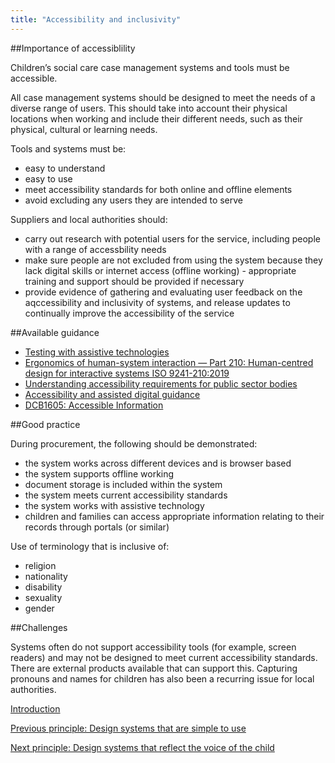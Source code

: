 ```yaml
---
title: "Accessibility and inclusivity"
---
```


##Importance of accessiblility

Children’s social care case management systems and tools must be accessible.

All case management systems should be designed to meet the needs of a diverse range of users. This should take into account their physical locations when working and include their different needs, such as their physical, cultural or learning needs. 

Tools and systems must be:

* easy to understand
* easy to use
* meet accessibility standards for both online and offline elements
* avoid excluding any users they are intended to serve

Suppliers and local authorities should:

* carry out research with potential users for the service, including people with a range of accessbility needs
* make sure people are not excluded from using the system because they lack digital skills or internet access (offline working) - appropriate training and support should be provided if necessary 
* provide evidence of gathering and evaluating user feedback on the aqccessibility and inclusivity of systems, and release updates to continually improve the accessibility of the service

##Available guidance

* [Testing with assistive technologies](https://www.gov.uk/service-manual/technology/testing-with-assistive-technologies)
* [Ergonomics of human-system interaction — Part 210: Human-centred design for interactive systems ISO 9241-210:2019](https://www.iso.org/standard/77520.html)
* [Understanding accessibility requirements for public sector bodies](https://www.gov.uk/guidance/accessibility-requirements-for-public-sector-websites-and-apps)
* [Accessibility and assisted digital guidance](https://www.gov.uk/service-manual/helping-people-to-use-your-service/making-your-service-accessible-an-introduction)
* [DCB1605: Accessible Information](https://digital.nhs.uk/data-and-information/information-standards/information-standards-and-data-collections-including-extractions/publications-and-notifications/standards-and-collections/dcb1605-accessible-information)

##Good practice

During procurement, the following should be demonstrated:

* the system works across different devices and is browser based
* the system supports offline working
* document storage is included within the system
* the system meets current accessibility standards 
* the system works with assistive technology
* children and families can access appropriate information relating to their records through portals (or similar)

Use of terminology that is inclusive of:

* religion
* nationality
* disability
* sexuality
* gender

##Challenges

Systems often do not support accessibility tools (for example, screen readers) and may not be designed to meet current accessibility standards. There are external products available that can support this. Capturing pronouns and names for children has also been a recurring issue for local authorities.

[Introduction](/index)

[Previous principle: Design systems that are simple to use](/principle-3)

[Next principle: Design systems that reflect the voice of the child](/principle-5)
